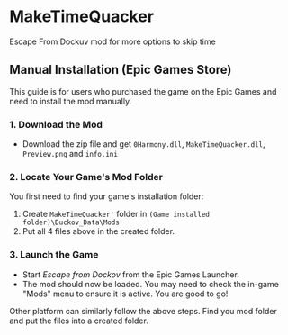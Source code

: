 # MakeTimeQuacker
Escape From Dockuv mod for more options to skip time

## Manual Installation (Epic Games Store)

This guide is for users who purchased the game on the Epic Games and need to install the mod manually.

### 1. Download the Mod
* Download the zip file and get `0Harmony.dll`, `MakeTimeQuacker.dll`, `Preview.png` and `info.ini`

### 2. Locate Your Game's Mod Folder
You first need to find your game's installation folder:
1.  Create `MakeTimeQuacker'` folder in `(Game installed folder)\Duckov_Data\Mods`
2.  Put all 4 files above in the created folder.

### 3. Launch the Game
* Start *Escape from Dockov* from the Epic Games Launcher.
* The mod should now be loaded. You may need to check the in-game "Mods" menu to ensure it is active. You are good to go!

Other platform can similarly follow the above steps. Find you mod folder and put the files into a created folder.
